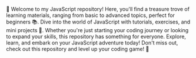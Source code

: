 🎉 Welcome to my JavaScript repository! Here, you'll find a treasure trove of learning materials, ranging from basic to advanced topics, perfect for beginners 📚. Dive into the world of JavaScript with tutorials, exercises, and mini projects 🚀. Whether you're just starting your coding journey or looking to expand your skills, this repository has something for everyone. Explore, learn, and embark on your JavaScript adventure today! Don't miss out, check out this repository and level up your coding game! 🌟
